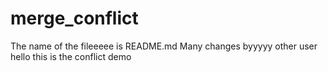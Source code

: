 # merge_conflict
The name of the fileeeee is README.md
Many changes byyyyy other user
hello this is the conflict demo
